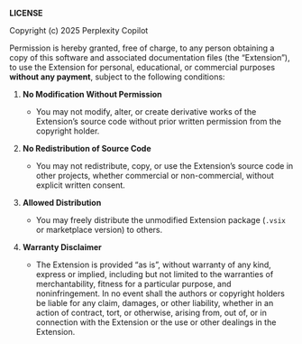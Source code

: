 **LICENSE**

Copyright (c) 2025 Perplexity Copilot

Permission is hereby granted, free of charge, to any person obtaining a copy of this software and associated documentation files (the “Extension”), to use the Extension for personal, educational, or commercial purposes **without any payment**, subject to the following conditions:

1. **No Modification Without Permission**

   * You may not modify, alter, or create derivative works of the Extension’s source code without prior written permission from the copyright holder.

2. **No Redistribution of Source Code**

   * You may not redistribute, copy, or use the Extension’s source code in other projects, whether commercial or non-commercial, without explicit written consent.

3. **Allowed Distribution**

   * You may freely distribute the unmodified Extension package (`.vsix` or marketplace version) to others.

4. **Warranty Disclaimer**

   * The Extension is provided “as is”, without warranty of any kind, express or implied, including but not limited to the warranties of merchantability, fitness for a particular purpose, and noninfringement. In no event shall the authors or copyright holders be liable for any claim, damages, or other liability, whether in an action of contract, tort, or otherwise, arising from, out of, or in connection with the Extension or the use or other dealings in the Extension.